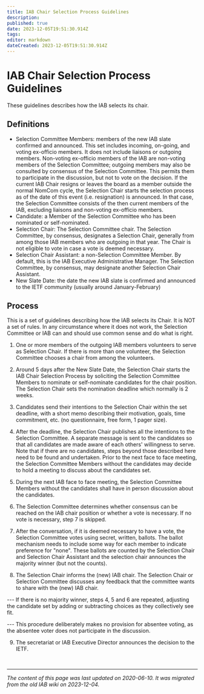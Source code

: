 ```yaml
---
title: IAB Chair Selection Process Guidelines
description: 
published: true
date: 2023-12-05T19:51:30.914Z
tags: 
editor: markdown
dateCreated: 2023-12-05T19:51:30.914Z
---
```


# IAB Chair Selection Process Guidelines
These guidelines describes how the IAB selects its chair.

## Definitions
- Selection Committee Members: members of the new IAB slate confirmed and announced. This set includes incoming, on-going, and voting ex-officio members. It does not include liaisons or outgoing members. Non-voting ex-officio members of the IAB are non-voting members of the Selection Committee; outgoing members may also be consulted by consensus of the Selection Committee. This permits them to participate in the discussion, but not to vote on the decision. If the current IAB Chair resigns or leaves the board as a member outside the normal NomCom cycle, the Selection Chair starts the selection process as of the date of this event (i.e. resignation) is announced. In that case, the Selection Committee consists of the then current members of the IAB, excluding liaisons and non-voting ex-officio members.
- Candidate: a Member of the Selection Committee who has been nominated or self-nominated.
- Selection Chair: The Selection Committee chair. The Selection Committee, by consensus, designates a Selection Chair, generally from among those IAB members who are outgoing in that year. The Chair is not eligible to vote in case a vote is deemed necessary.
- Selection Chair Assistant: a non-Selection Committee Member. By default, this is the IAB Executive Administrative Manager. The Selection Committee, by consensus, may designate another Selection Chair Assistant.
- New Slate Date: the date the new IAB slate is confirmed and announced to the IETF community (usually around January-February)
## Process
This is a set of guidelines describing how the IAB selects its Chair. It is NOT a set of rules. In any circumstance where it does not work, the Selection Committee or IAB can and should use common sense and do what is right.

1. One or more members of the outgoing IAB members volunteers to serve as Selection Chair. If there is more than one volunteer, the Selection Committee chooses a chair from among the volunteers.

2. Around 5 days after the New Slate Date, the Selection Chair starts the IAB Chair Selection Process by soliciting the Selection Committee Members to nominate or self-nominate candidates for the chair position. The Selection Chair sets the nomination deadline which normally is 2 weeks.

3. Candidates send their intentions to the Selection Chair within the set deadline, with a short memo describing their motivation, goals, time commitment, etc. (no questionnaire, free form, 1 pager size).

4. After the deadline, the Selection Chair publishes all the intentions to the Selection Committee. A separate message is sent to the candidates so that all candidates are made aware of each others' willingness to serve. Note that if there are no candidates, steps beyond those described here need to be found and undertaken. Prior to the next face to face meeting, the Selection Committee Members without the candidates may decide to hold a meeting to discuss about the candidates set.

5. During the next IAB face to face meeting, the Selection Committee Members without the candidates shall have in person discussion about the candidates.

6. The Selection Committee determines whether consensus can be reached on the IAB chair position or whether a vote is necessary. If no vote is necessary, step 7 is skipped.

7. After the conversation, if it is deemed necessary to have a vote, the Selection Committee votes using secret, written, ballots. The ballot mechanism needs to include some way for each member to indicate preference for "none". These ballots are counted by the Selection Chair and Selection Chair Assistant and the selection chair announces the majority winner (but not the counts).

8. The Selection Chair informs the (new) IAB chair. The Selection Chair or Selection Committee discusses any feedback that the committee wants to share with the (new) IAB chair.

--- If there is no majority winner, steps 4, 5 and 6 are repeated, adjusting the candidate set by adding or subtracting choices as they collectively see fit.

--- This procedure deliberately makes no provision for absentee voting, as the absentee voter does not participate in the discussion.

9. The secretariat or IAB Executive Director announces the decision to the IETF.

&nbsp;
&nbsp;
&nbsp;

---

*The content of this page was last updated on 2020-06-10. It was migrated from the old IAB wiki on 2023-12-04.*
